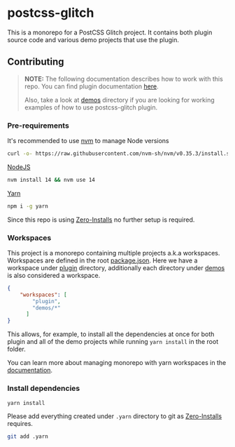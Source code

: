 # postcss-glitch

This is a monorepo for a PostCSS Glitch project.
It contains both plugin source code and various demo projects that use the plugin. 

## Contributing

> **NOTE:** The following documentation describes how to work with this repo.
> You can find plugin documentation [here](plugin/README.md).
>
> Also, take a look at [demos](demos) directory if you are looking for working examples of how to use postcss-glitch plugin. 

### Pre-requirements

It's recommended to use [nvm](https://github.com/nvm-sh/nvm) to manage Node versions

```bash
curl -o- https://raw.githubusercontent.com/nvm-sh/nvm/v0.35.3/install.sh | bash
```

[NodeJS](https://nodejs.org/)

```bash
nvm install 14 && nvm use 14
```

[Yarn](https://yarnpkg.com/)

```bash
npm i -g yarn
```

Since this repo is using [Zero-Installs](https://yarnpkg.com/features/zero-installs) no further setup is required.

### Workspaces

This project is a monorepo containing multiple projects a.k.a workspaces.
Workspaces are defined in the root [package.json](package.json).
Here we have a workspace under [plugin](plugin) directory, additionally each directory under [demos](demos) is also considered a workspace.

```json
{
    "workspaces": [
        "plugin",
        "demos/*"
      ]
}
```

This allows, for example, to install all the dependencies at once for both plugin and all of the demo projects while running `yarn install` in the root folder.

You can learn more about managing monorepo with yarn workspaces in the [documentation](https://yarnpkg.com/features/workspaces).


### Install dependencies

```bash
yarn install
```

Please add everything created under `.yarn` directory to git as [Zero-Installs](https://yarnpkg.com/features/zero-installs) requires.

```bash
git add .yarn
```
